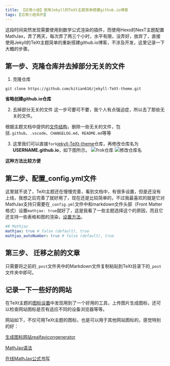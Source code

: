 ```yaml
---
title: 【日常小结】使用Jekyll的TeXt主题简单搭建github.io博客
tags: [日常小结系列]
---
```


这段时间突然发现需要使用到数学公式渲染的插件，而使用Hexo的NexT主题配置MathJax，弄了两天，每次弄了两三个小时，水平有限，没弄好，放弃了，直接使用Jekyll的TeXt主题简单的重新搭建github.io博客，不涉及开发，这里记录一下大概的步骤。

<!--more-->

## 第一步、克隆仓库并去掉部分无关的文件 ##

1. 克隆仓库
```git
git clone https://github.com/kitian616/jekyll-TeXt-theme.git
```

**省略创建github.io仓库**

2. 去掉部分无关的文件
这一步可要可不要，我个人有点强迫症，所以去了那些无关的文件。

根据主题文档中提供的[文件结构](https://tianqi.name/jekyll-TeXt-theme/docs/en/structure)，删除一些无关的文件，包括`.github`、`.vscode`、`CHANGELOG.md`、`README.md`等等

3. 这里我们可以直接`fork`[jekyll-TeXt-theme](https://github.com/kitian616/jekyll-TeXt-theme)仓库，再修改仓库名为**USERNAME.github.io**，如下图所示。
![frok仓库](https://raw.githubusercontent.com/kitian616/jekyll-TeXt-theme/master/docs/assets/images/github-fork.jpg)
![修改仓库名](https://raw.githubusercontent.com/kitian616/jekyll-TeXt-theme/master/docs/assets/images/github-rename-repo.jpg)

**这种方法比较方便**

## 第二步、配置_config.yml文件

这里就不说了，TeXt主题还在慢慢完善，看到文档中，有很多设置，但是还没有上线，我想之后完善了就好用了，现在还是比较简单的，不过我最喜欢的就是它对MathJax支持只需要在`_config.yml`文件中和markdown文件头部（Front Matter格式）设置`mathjax: true`就好了，这是我看了一些主题选择这个的原因，而且它还支持一些表格和图的渲染，[设置方法](https://tianqi.name/jekyll-TeXt-theme/docs/en/markdown-enhancements)。

```yaml
## Mathjax
mathjax: true # false (default), true
mathjax_autoNumber: true # false (default), true
```

## 第三步、 迁移之前的文章 ##

只需要将之前的`_post`文件夹中的Markdown文件复制粘贴到TeXt目录下的`_post`文件夹中即可。

## 记录一下一些好的网站 ##
在TeXt主题的[图标设置](https://tianqi.name/jekyll-TeXt-theme/docs/en/logo-and-favicon)中发现用到了一个好用的工具，上传图片生成图标，还可以检查网站图标是否有适应不同的设备浏览器等等。

网站如下，不仅可用TeXt主题的图标，也是可以用于其他网站图标的，感觉特别的好：

[生成图标网站realfavicongenerator](https://realfavicongenerator.net/)

[MathJax语法](https://www.cnblogs.com/Bone-ACE/p/4558870.html)

[在线MathJax公式书写](http://cxcgzx.cn:88/test/mathtest.php)